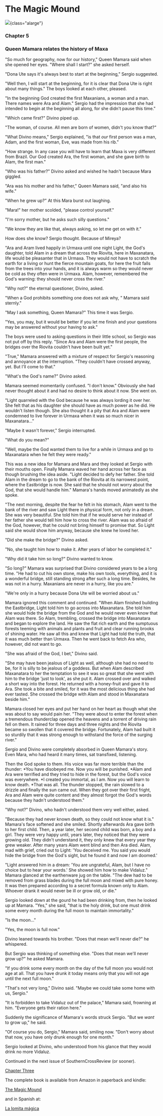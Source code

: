 # The Magic Mound

![](mound-map.jpg){class="alarge"}

### Chapter 5

### Queen Mamara relates the history of Maxa

\"So much for geography, now for our history,\" Queen Mamara said when
she opened her eyes. \"Where shall I start?\" she asked herself.

\"Dona Ute says it\'s always best to start at the beginning,\" Sergio
suggested.

\"Well then, I will start at the beginning, for it is clear that Dona
Ute is right about many things.\" The boys looked at each other,
pleased.

\"In the beginning God created the first Maxanians, a woman and a man.
There names were Ara and Alam.\" Sergio had the impression that she had
intended to begin at the beginning all along, for she didn\'t pause this
time.\"

\"Which came first?\" Divino piped up.

\"The woman, of course. All men are born of women, didn\'t you know
that?\"

\"What Divino means,\" Sergio explained, \"is that *our* first person
was a man, Adam, and the first woman, Eve, was made from his rib.\"

\"How strange. In any case you will have to learn that Maxa is very
different from Brazil. Our God created Ara, the first woman, and she
gave birth to Alam, the first man.\"

\"Who was his father?\" Divino asked and wished he hadn\'t because Mara
giggled.

\"Ara was his mother and his father,\" Queen Mamara said, \"and also his
wife.\"

\"When he grew up?\" At this Mara burst out laughing.

\"Mara!\" her mother scolded, \"please control yourself.\"

\"I\'m sorry mother, but he asks such silly questions.\"

\"We know they are like that, always asking, so let me get on with it.\"

How does she know? Sergio thought. Because of Mireya?

\"Ara and Aram lived happily in Urmaxa until one night Light, the God\'s
daughter, told Alam in a dream that across the Riovita, here in
Maxanatara, life would be pleasanter that in Urmaxa. They would not have
to scratch the earth for a living or hunt the fierce mountain goats, for
here the fruit falls from the trees into your hands, and it is always
warm so they would never be cold as they often were in Urmaxa. Alam,
however, remembered the God\'s warning: they should never cross the
river.\"

\"Why not?\" the eternal questioner, Divino, asked.

\"When a God prohibits something one does not ask why, \" Mamara said
sternly.\"

\"May I ask something, Queen Mamara?\" This time it was Sergio.

\"Yes, you may, but it would be better if you let me finish and your
questions may be answered without your having to ask.\"

The boys were used to asking questions in their little school, so Sergio
was not put off by this reply. \"Since Ara and Alam were the first
people, the bridges over the Riovita couldn\'t have been built yet.\"

\"True,\" Mamara answered with a mixture of respect for Sergio\'s
reasoning and annoyance at the interruption. \"They couldn\'t have
crossed anyway, yet. But I\'ll come to that.\"

\"What\'s the God\'s name?\" Divino asked.

Mamara seemed momentarily confused. \"I don\'t know.\" Obviously she had
never thought about it and had no desire to think about it now. She went
on.

\"Light quarreled with the God because he was always lording it over
her. She felt that as his daughter she should have as much power as he
did. He wouldn\'t listen though. She also thought it a pity that Ara and
Alam were condemned to live forever in Urmaxa when it was so much nicer
in Maxanatara...\"

\"Maybe it wasn\'t forever,\" Sergio interrupted.

\"What do you mean?\"

\"Well, maybe the God wanted them to live for a while in Urmaxa and go
to Maxanatara when he felt they were ready.\"

This was a new idea for Mamara and Mara and they looked at Sergio with
their mouths open. Finally Mamara waved her hand across her face as
though brushing the idea aside. \"Light decided to defy her father. She
told Alam in the dream to go to the bank of the Riovita at its narrowest
point, where the Eastbridge is now. She said that he should not worry
about the God, that she would handle him.\" Mamara\'s hands moved
animatedly as she spoke.

\"The next morning, despite the fear he felt in his stomach, Alam went
to the bank of the river and saw Light there in physical form, not only
in a dream. She was very beautiful. She told him that if he would serve
her instead of her father she would tell him how to cross the river.
Alam was so afraid of the God, however, that he could not bring himself
to promise that. So Light said she would show him anyway, because she
knew he loved her.

\"Did she make the bridge?\" Divino asked.

\"No, she taught him how to make it. After years of labor he completed
it.\"

\"Why did it take him so long?\" Divino wanted to know.

\"So long?\" Mamara was surprised that Divino considered years to be a
long time. \"He had to cut his own stone, make his own tools,
everything, and it is a wonderful bridge, still standing strong after
such a long time. Besides, he was not in a hurry. Maxanians are never in
a hurry, like you are.\"

\"We\'re only in a hurry because Dona Ute will be worried about us.\"

Mamara ignored this comment and continued. \"When Alam finished building
the Eastbridge, Light told him to go across into Maxanatara. She told
him she would hide the bridge from the God and he would never even know
that Alam was there. So Alam, trembling, crossed the bridge into
Maxanatara and began to explore the land. He saw the flat rich earth and
the sumptuous forests teeming with animals and plants and fruit and
clear running brooks of shining water. He saw all this and knew that
Light had told the truth, that it was much better than Urmaxa. Then he
went back to fetch Ara who, however, did not want to go.

\"She was afraid of the God, I bet,\" Divino said.

\"She may have been jealous of Light as well, although she had no need
to be, for it is silly to be jealous of a goddess. But when Alam
described Maxanatara to her the temptation to see it was so great that
she went with him to the bridge \'just to look\', as she put it. Alam
crossed over and walked a short way into the forest. He returned with a
honey-fruit and gave it to Ara. She took a bite and smiled, for it was
the most delicious thing she had ever tasted. She crossed the bridge
with Alam and stood in Maxanatara beside him.\"

Mamara closed her eyes and put her hand on her heart as though what she
was about to say would pain her. \"They were about to enter the forest
when a tremendous thunderclap opened the heavens and a torrent of
driving rain fell on them. It rained for three days and three nights and
the Riovita became so swollen that it covered the bridge. Fortunately,
Alam had built it so sturdily that it was strong enough to withstand the
force of the surging river.\"

Sergio and Divino were completely absorbed in Queen Mamara\'s story.
Even Mara, who had heard it many times, sat transfixed, listening.

Then the God spoke to them. His voice was far more terrible than the
thunder: *You have disobeyed me. Now you will be punished. *Alam and Ara
were terrified and they tried to hide in the forest, but the God\'s
voice was everywhere. *I created you immortal, as I am. Now you will
learn to know death. *That was all. The thunder stopped, the rain slowed
to a drizzle and finally the sun came out. When they got over their
first fright, Ara and Alam were quite content and they almost forgot the
God\'s words because they hadn\'t understood them.\"

\"Why not?\" Divino, who hadn\'t understood them very well either,
asked.

\"Because they had never known death, so they could not know what it
is.\" Mamara\'s face softened and she smiled. Shortly afterwards Ara
gave birth to her first child. Then, a year later, her second child was
born, a boy and a girl. They were very happy until, years later, they
noticed that they were growing old. They didn\'t understand it, they
only knew that every year they grew weaker. After many years Alam went
blind and then Ara died. Alam, mad with grief, cried out to Light: \'You
deceived me. You said you would hide the bridge from the God\'s sight,
but he found it and now I am doomed.\'

"Light answered him in a dream: \'You are ungrateful, Alam, but I have
no choice but to hear your words.\' She showed him how to make
Vidaluz.\" Mamara glanced at the earthenware jug on the table. \"The dew
had to be removed from grass blades during the full moon and mixed with
pure honey. It was then prepared according to a secret formula known
only to Alam. Whoever drank it would never be ill or grow old, or die.\"

Sergio looked down at the gourd he had been drinking from, then he
looked up at Mamara. \"Yes,\" she said, \"that is the holy drink, but
one must drink some every month during the full moon to maintain
immortality.\"

\"Is the moon...\"

\"Yes, the moon is full now.\"

Divino leaned towards his brother. \"Does that mean we\'ll never die?\"
he whispered.

But Sergio was thinking of something else. \"Does that mean we\'ll never
grow up?\" he asked Mamara.

\"If you drink some every month on the day of the full moon you would
not age at all. That you have drunk it today means only that you will
not age until the next full moon.\"

\"That\'s not very long,\" Divino said. \"Maybe we could take some home
with us, Sergio.\"

\"It is forbidden to take Vidaluz out of the palace,\" Mamara said,
frowning at him. \"Everyone gets their ration here.\"

Suddenly the significance of Mamara\'s words struck Sergio. \"But we
*want* to grow up,\" he said.

\"Of course you do, Sergio,\" Mamara said, smiling now. \"Don\'t worry
about that now, you have only drunk enough for one month.\"

Sergio looked at Divino, who understood from his glance that they would
drink no more Vidaluz.

Continued in the next issue of SouthernCrossReview (or sooner).

[Chapter Three](https://southerncrossreview.org/147/magic-mound-1.html)

The complete book is available from Amazon in paperback and kindle:

[The Magic Mound](https://www.amazon.com/Magic-Mound-Frank-Thomas-Smith/dp/194830225X)

and in Spanish at:

[La lomita mágica](https://www.amazon.com/lomita-mágica-Literatura-infantil-Spanish-ebook/dp/B0948D1XSP)

